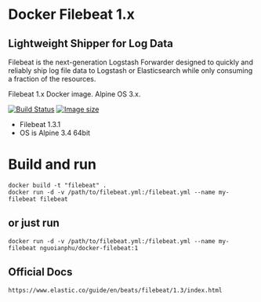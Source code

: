 # Docker Filebeat 1.x

## Lightweight Shipper for Log Data

Filebeat is the next-generation Logstash Forwarder designed to quickly and reliably ship log file data to Logstash or Elasticsearch while only consuming a fraction of the resources. 

Filebeat 1.x Docker image. Alpine OS 3.x.

[![Build Status](https://travis-ci.org/nguoianphu/docker-filebeat.svg?branch=1)](https://travis-ci.org/nguoianphu/docker-filebeat) [![Image size](https://images.microbadger.com/badges/image/nguoianphu/docker-filebeat:1.svg)](https://microbadger.com/images/nguoianphu/docker-filebeat "Get your own image badge on microbadger.com")

- Filebeat 1.3.1
- OS is Alpine 3.4 64bit

# Build and run
    
    docker build -t "filebeat" .
    docker run -d -v /path/to/filebeat.yml:/filebeat.yml --name my-filebeat filebeat
    
## or just run
    
    docker run -d -v /path/to/filebeat.yml:/filebeat.yml --name my-filebeat nguoianphu/docker-filebeat:1

## Official Docs
    https://www.elastic.co/guide/en/beats/filebeat/1.3/index.html